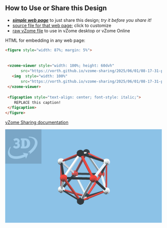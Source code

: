 
## How to Use or Share this Design

 - [***simple web page***](<https://vorth.github.io/vzome-sharing/2025/06/01/08-17-31-puzzle-coloring-bwr/>) to just share this design; *try it before you share it!*
 - [source file for that web page](<https://github.com/vorth/vzome-sharing/edit/main/2025/06/01/08-17-31-puzzle-coloring-bwr/index.md>); click to customize
 - [raw vZome file](<https://raw.githubusercontent.com/vorth/vzome-sharing/main/2025/06/01/08-17-31-puzzle-coloring-bwr/puzzle-coloring-bwr.vZome>) to use in vZome desktop or vZome Online
 
 HTML for embedding in any web page:
 ```html
<figure style="width: 87%; margin: 5%">
  
  
  <vzome-viewer style="width: 100%; height: 60dvh" 
        src="https://vorth.github.io/vzome-sharing/2025/06/01/08-17-31-puzzle-coloring-bwr/puzzle-coloring-bwr.vZome" >
    <img  style="width: 100%"
        src="https://vorth.github.io/vzome-sharing/2025/06/01/08-17-31-puzzle-coloring-bwr/puzzle-coloring-bwr.png" >
  </vzome-viewer>

  <figcaption style="text-align: center; font-style: italic;">
     REPLACE this caption!
  </figcaption>
</figure>

 ```

[vZome Sharing documentation](https://vzome.github.io/vzome/sharing.html#how-it-works)

![Image](<puzzle-coloring-bwr.png>)

